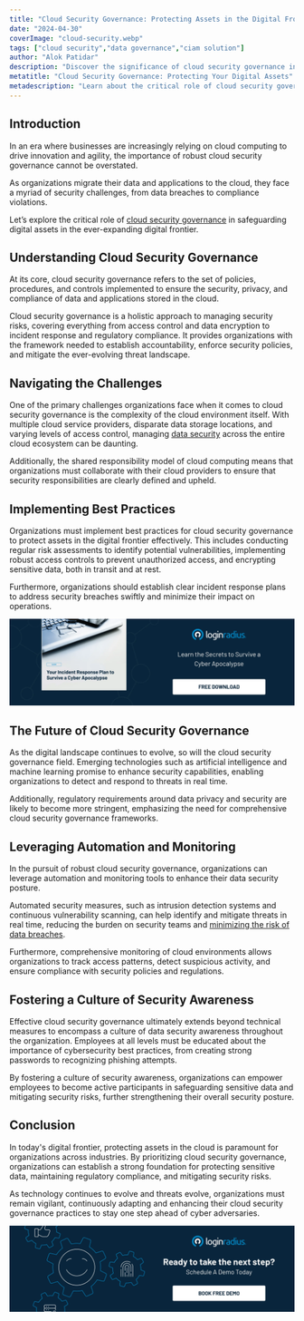 ```yaml
---
title: "Cloud Security Governance: Protecting Assets in the Digital Frontier"
date: "2024-04-30"
coverImage: "cloud-security.webp"
tags: ["cloud security","data governance","ciam solution"]
author: "Alok Patidar"
description: "Discover the significance of cloud security governance in safeguarding digital assets as businesses transition to cloud computing. Delve into the best practices and challenges organizations face to ensure data security and compliance in the ever-evolving digital frontier."
metatitle: "Cloud Security Governance: Protecting Your Digital Assets"
metadescription: "Learn about the critical role of cloud security governance in safeguarding digital assets in the modern business landscape. Explore best practices & challenges."
---
```

## Introduction

In an era where businesses are increasingly relying on cloud computing to drive innovation and agility, the importance of robust cloud security governance cannot be overstated. 

As organizations migrate their data and applications to the cloud, they face a myriad of security challenges, from data breaches to compliance violations.

Let’s explore the critical role of [cloud security governance](https://www.loginradius.com/data-governance/) in safeguarding digital assets in the ever-expanding digital frontier.

## Understanding Cloud Security Governance

At its core, cloud security governance refers to the set of policies, procedures, and controls implemented to ensure the security, privacy, and compliance of data and applications stored in the cloud. 

Cloud security governance is a holistic approach to managing security risks, covering everything from access control and data encryption to incident response and regulatory compliance. It provides organizations with the framework needed to establish accountability, enforce security policies, and mitigate the ever-evolving threat landscape.

## Navigating the Challenges

One of the primary challenges organizations face when it comes to cloud security governance is the complexity of the cloud environment itself. With multiple cloud service providers, disparate data storage locations, and varying levels of access control, managing [data security](https://www.loginradius.com/security/) across the entire cloud ecosystem can be daunting. 

Additionally, the shared responsibility model of cloud computing means that organizations must collaborate with their cloud providers to ensure that security responsibilities are clearly defined and upheld.

## Implementing Best Practices

Organizations must implement best practices for cloud security governance to protect assets in the digital frontier effectively. This includes conducting regular risk assessments to identify potential vulnerabilities, implementing robust access controls to prevent unauthorized access, and encrypting sensitive data, both in transit and at rest. 

Furthermore, organizations should establish clear incident response plans to address security breaches swiftly and minimize their impact on operations.

[![GD-response-plan](GD-response-plan.webp)](https://www.loginradius.com/resource/guide/cyber-incident-response-plan/)

## The Future of Cloud Security Governance

As the digital landscape continues to evolve, so will the cloud security governance field. Emerging technologies such as artificial intelligence and machine learning promise to enhance security capabilities, enabling organizations to detect and respond to threats in real time. 

Additionally, regulatory requirements around data privacy and security are likely to become more stringent, emphasizing the need for comprehensive cloud security governance frameworks.

## Leveraging Automation and Monitoring

In the pursuit of robust cloud security governance, organizations can leverage automation and monitoring tools to enhance their data security posture. 

Automated security measures, such as intrusion detection systems and continuous vulnerability scanning, can help identify and mitigate threats in real time, reducing the burden on security teams and [minimizing the risk of data breaches](https://www.loginradius.com/blog/identity/how-to-handle-data-breaches/). 

Furthermore, comprehensive monitoring of cloud environments allows organizations to track access patterns, detect suspicious activity, and ensure compliance with security policies and regulations.

## Fostering a Culture of Security Awareness

Effective cloud security governance ultimately extends beyond technical measures to encompass a culture of data security awareness throughout the organization. Employees at all levels must be educated about the importance of cybersecurity best practices, from creating strong passwords to recognizing phishing attempts. 

By fostering a culture of security awareness, organizations can empower employees to become active participants in safeguarding sensitive data and mitigating security risks, further strengthening their overall security posture.

## Conclusion

In today's digital frontier, protecting assets in the cloud is paramount for organizations across industries. By prioritizing cloud security governance, organizations can establish a strong foundation for protecting sensitive data, maintaining regulatory compliance, and mitigating security risks. 

As technology continues to evolve and threats evolve, organizations must remain vigilant, continuously adapting and enhancing their cloud security governance practices to stay one step ahead of cyber adversaries.

[![book-a-free-demo-loginradius](../../assets/book-a-demo-loginradius.webp)](https://www.loginradius.com/contact-us?utm_source=blog&utm_medium=web&utm_campaign=cloud-security-governance-digital-protection)